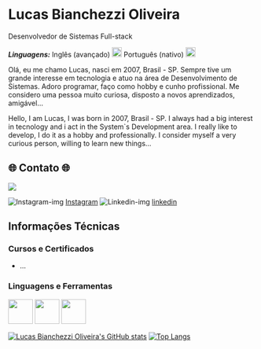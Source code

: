 # Lucas Bianchezzi Oliveira
Desenvolvedor de Sistemas Full-stack

***Linguagens:*** Inglês (avançado) <img height="20px" src="https://user-images.githubusercontent.com/87036915/230169640-1db25195-2961-4783-b071-696541b45eaf.png"/> Português (nativo) <img height="20px" src="https://user-images.githubusercontent.com/87036915/230169610-cdbe5e93-d109-43aa-ab03-1ac1f9195d04.png"/>


Olá, eu me chamo Lucas, nasci em 2007, Brasil - SP. Sempre tive um grande interesse em tecnologia e atuo na área de Desenvolvimento de Sistemas. Adoro programar, faço como hobby e cunho profissional. Me considero uma pessoa muito curiosa, disposto a novos aprendizados, amigável...

Hello, I am Lucas, I was born in 2007, Brasil - SP. I always had a big interest in tecnology and i act in the System`s Development area. I really like to develop, I do it as a hobby and professionally. I consider myself a very curious person, willing to learn new things...

<div style="display:inline;">
 
<div>
<h2>🌐 Contato 🌐</h2> 
 <a href = "mailto:lucasbianchezzi700@gmail.com"><img src="https://img.shields.io/badge/-Gmail-%23333?style=for-the-badge&logo=gmail&logoColor=white" target="_blank"></a>
 
![Instagram-img](https://user-images.githubusercontent.com/87036915/230159935-18e9af43-c27c-402e-8063-7ee39e4e6828.png)
[Instagram](https://www.instagram.com)
![Linkedin-img](https://user-images.githubusercontent.com/87036915/230168158-e4a9b03d-d83d-4d3a-b04d-381d4bd9a615.png)
[linkedin](https://www.linkedin.com)

</div>

## Informações Técnicas
### Cursos e Certificados
 - ...

### Linguagens e Ferramentas
<div style="display:inline;">
  <img height="50px" src="https://user-images.githubusercontent.com/87036915/229872354-261ad55b-f3cc-46a2-b8ed-e69113c00f83.png"/>
  <img height="50px" src="https://user-images.githubusercontent.com/87036915/229872780-6d3d1c74-1638-42ae-adb1-0a15bbffed4c.png"/>
 <img height="50px" src="https://user-images.githubusercontent.com/87036915/230175283-b0dce678-53cf-426a-b9f5-f1159437d1c3.png"/>
</div>

<!-- Tabela -->
<div style="display:inline;">
<!--- Adiciona o nome do usuário --->
 
[![Lucas Bianchezzi Oliveira's GitHub stats](https://github-readme-stats.vercel.app/api?username=LucasBO7&github-readme-stats&count_private=true&show_icons=true&theme=radical)](https://github.com/anuraghazra/github-readme-stats)
[![Top Langs](https://github-readme-stats.vercel.app/api/top-langs/?username=LucasBO7&theme=radical&layout=compact)](https://github.com/anuraghazra/github-readme-stats)
 </div>
